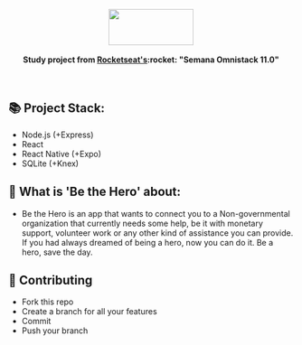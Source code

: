 <p align="center">
  <img width='150' height='64' src="https://66.media.tumblr.com/780823512d3fdbb04a3dda39b46b10c1/06c085626b8c7881-b4/s540x810/2685eba40a96fe6956ba97296b54a07817d21337.png"><br>
  <br><b>Study project from <a href="https://rocketseat.com.br/">Rocketseat's</a>:rocket: "Semana Omnistack 11.0"</b><br>
  <br><br>
</p>

## :books: Project Stack:
- Node.js (+Express)
- React
- React Native (+Expo)
- SQLite (+Knex)

## :muscle: What is 'Be the Hero' about:
- Be the Hero is an app that wants to connect you to a Non-governmental organization that currently needs some help, be it with monetary support, volunteer work or any other kind of assistance you can provide. If you had always dreamed of being a hero, now you can do it. Be a hero, save the day.

## :fork_and_knife: Contributing
- Fork this repo
- Create a branch for all your features
- Commit
- Push your branch
